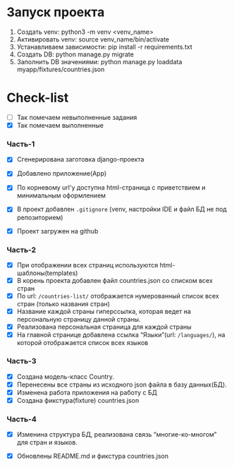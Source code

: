 # Запуск проекта
1. Создать venv: python3 -m venv <venv_name>
2. Активировать venv: source venv_name/bin/activate
3. Устанавливаем зависимости: pip install -r requirements.txt
4. Создать DB: python manage.py migrate
5. Заполнить DB значениями: python manage.py loaddata myapp/fixtures/countries.json


# Check-list
- [ ] Так помечаем невыполненные задания
- [x] Так помечаем выполненные

### Часть-1
- [x] Сгенерирована заготовка django-проекта
- [x] Добавлено приложение(App)
- [x] По корневому url'у доступна html-страница с приветствием и минимальным оформлением
- [x] В проект добавлен `.gitignore` (venv, настройки IDE и файл БД не под репозиторием)
- [x] Проект загружен на github


### Часть-2
- [x] При отображении всех страниц используются html-шаблоны(templates)
- [x] В корень проекта добавлен файл countries.json со списком всех стран
- [x] По url: `/countries-list/` отображается нумерованный список всех стран (только названия стран)
- [x] Название каждой страны гиперссылка, которая ведет на персональную страницу данной страны.
- [x] Реализована персональная страница для каждой страны
- [x] На главной странице добавлена ссылка “Языки”(url: `/languages/`), на которой отображается список всех языков

### Часть-3
- [x] Создана модель-класс Country.
- [x] Перенесены все страны из исходного json файла в базу данных(БД).
- [x] Изменена работа приложения на работу с БД
- [x] Создана фикстура(fixture) countries.json

### Часть-4
- [x] Изменина структура БД, реализована связь “многие-ко-многом” для стран и языков.
- [x] Обновлены README.md и фикстура countries.json

